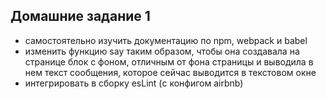 ## Домашние задание 1

- самостоятельно изучить документацию по npm, webpack и babel 
- изменить функцию say таким образом, чтобы она создавала на странице блок с фоном, отличным от фона страницы и выводила в нем текст сообщения, которое сейчас выводится в текстовом окне
- интегрировать в сборку esLint (с конфигом airbnb)

